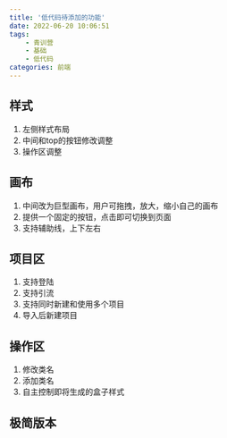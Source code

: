 ```yaml
---
title: '低代码待添加的功能'
date: 2022-06-20 10:06:51
tags: 
    - 青训营
    - 基础
    - 低代码
categories: 前端
---
```


## 样式

1. 左侧样式布局
2. 中间和top的按钮修改调整
3. 操作区调整

## 画布

1. 中间改为巨型画布，用户可拖拽，放大，缩小自己的画布
2. 提供一个固定的按钮，点击即可切换到页面
3. 支持辅助线，上下左右

## 项目区

1. 支持登陆
2. 支持引流
3. 支持同时新建和使用多个项目
4. 导入后新建项目

## 操作区

1. 修改类名
2. 添加类名
3. 自主控制即将生成的盒子样式

## 极简版本

